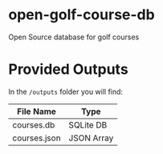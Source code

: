 # open-golf-course-db
Open Source database for golf courses

# Provided Outputs

In the `/outputs` folder you will find:

| File Name  | Type |
| ------------- | ------------- |
| courses.db  | SQLite DB  |
| courses.json | JSON Array  |
